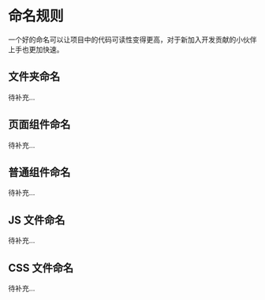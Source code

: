 # 命名规则

一个好的命名可以让项目中的代码可读性变得更高，对于新加入开发贡献的小伙伴上手也更加快速。

## 文件夹命名

待补充...

## 页面组件命名

待补充...

## 普通组件命名

待补充...

## JS 文件命名

待补充...

## CSS 文件命名

待补充...
